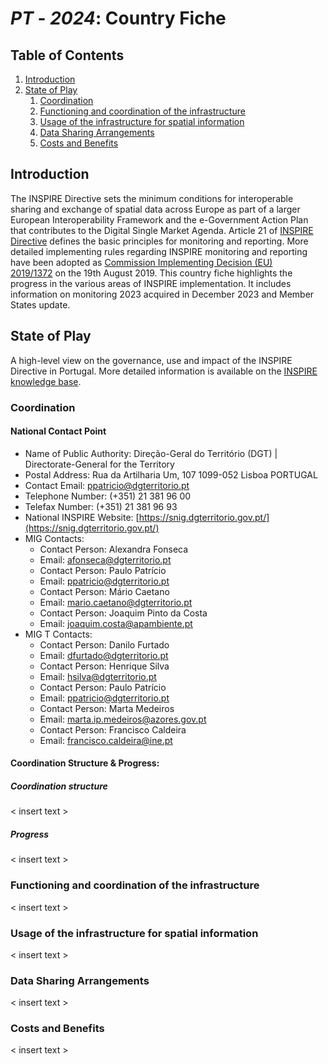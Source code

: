 # _PT_ - _2024_: Country Fiche

## Table of Contents
1. [Introduction](#introduction)
1. [State of Play](#state_of_play)
   1. [Coordination](#Coordination)
   2. [Functioning and coordination of the infrastructure](#functioning)
   3. [Usage of the infrastructure for spatial information](#usage)
   4. [Data Sharing Arrangements](#data)
   5. [Costs and Benefits](#costs)


## Introduction

The INSPIRE Directive sets the minimum conditions for interoperable sharing and exchange of spatial data across Europe as part of a larger European Interoperability Framework and the e-Government Action Plan that contributes to the Digital Single Market Agenda. Article 21 of [INSPIRE Directive](https://eur-lex.europa.eu/eli/dir/2007/2/oj) defines the basic principles for monitoring and reporting. More detailed implementing rules regarding INSPIRE monitoring and reporting have been adopted as [Commission Implementing Decision (EU) 2019/1372](https://eur-lex.europa.eu/eli/dec_impl/2019/1372/oj) on the 19th August 2019.
This country fiche highlights the progress in the various areas of INSPIRE implementation. It includes information on monitoring 2023 acquired in December 2023 and Member States update.

## State of Play

A high-level view on the governance, use and impact of the INSPIRE Directive in Portugal. More detailed information is available on the [INSPIRE knowledge base](https://knowledge-base.inspire.ec.europa.eu/index_en).

### Coordination

#### National Contact Point

- Name of Public Authority: Direção-Geral do Território (DGT) | Directorate-General for the Territory
- Postal Address: Rua da Artilharia Um, 107
  1099-052 Lisboa PORTUGAL
- Contact Email: ppatricio@dgterritorio.pt
- Telephone Number: (+351) 21 381 96 00
- Telefax Number: (+351) 21 381 96 93
- National INSPIRE Website: [https://snig.dgterritorio.gov.pt/](https://snig.dgterritorio.gov.pt/)
- MIG Contacts: 
  - Contact Person: Alexandra Fonseca
  - Email: afonseca@dgterritorio.pt
  - Contact Person: Paulo Patrício
  - Email: ppatricio@dgterritorio.pt
  - Contact Person: Mário Caetano
  - Email: mario.caetano@dgterritorio.pt
  - Contact Person: Joaquim Pinto da Costa
  - Email: joaquim.costa@apambiente.pt
- MIG T Contacts: 
  - Contact Person: Danilo Furtado
  - Email: dfurtado@dgterritorio.pt
  - Contact Person: Henrique Silva
  - Email: hsilva@dgterritorio.pt
  - Contact Person: Paulo Patrício
  - Email: ppatricio@dgterritorio.pt
  - Contact Person: Marta Medeiros
  - Email: marta.ip.medeiros@azores.gov.pt
  - Contact Person: Francisco Caldeira
  - Email: francisco.caldeira@ine.pt
 
    

#### Coordination Structure & Progress: 

##### Coordination structure

< insert text >

##### Progress

< insert text >

### Functioning and coordination of the infrastructure <a name="functioning"></a>

< insert text >

### Usage of the infrastructure for spatial information <a name="usage"></a>

< insert text >

### Data Sharing Arrangements <a name="data"></a>

< insert text >

### Costs and Benefits <a name="costs"></a>

< insert text >
